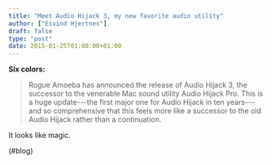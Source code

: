 ```yaml
---
title: "Meet Audio Hijack 3, my new favorite audio utility"
author: ["Eivind Hjertnes"]
draft: false
type: "post"
date: 2015-01-25T01:00:00+01:00
---
```


**Six colors:**

> Rogue Amoeba has announced the release of Audio Hijack 3, the
> successor to the venerable Mac sound utility Audio Hijack Pro. This is
> a huge update---the first major one for Audio Hijack in ten
> years---and so comprehensive that this feels more like a successor to
> the old Audio Hijack rather than a continuation.

It looks like magic.

(#blog)

